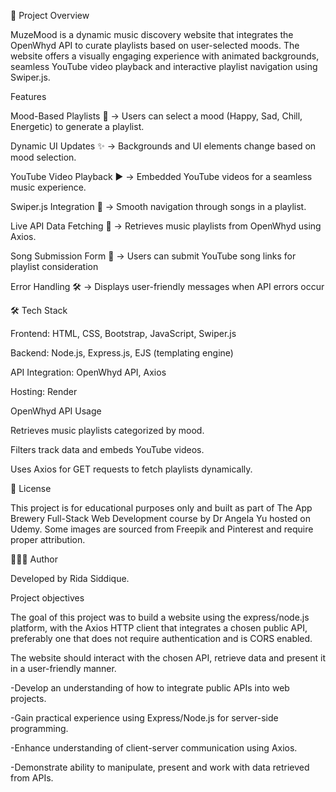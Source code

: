 📌 Project Overview

MuzeMood is a dynamic music discovery website that integrates the OpenWhyd API to curate playlists based on user-selected moods. 
The website offers a visually engaging experience with animated backgrounds, seamless YouTube video playback and interactive playlist navigation using Swiper.js.

Features

Mood-Based Playlists 🎼 → Users can select a mood (Happy, Sad, Chill, Energetic) to generate a playlist.

Dynamic UI Updates ✨ → Backgrounds and UI elements change based on mood selection.

YouTube Video Playback ▶️ → Embedded YouTube videos for a seamless music experience.

Swiper.js Integration 🔄 → Smooth navigation through songs in a playlist.

Live API Data Fetching 🔗 → Retrieves music playlists from OpenWhyd using Axios.

Song Submission Form 🎤 → Users can submit YouTube song links for playlist consideration

Error Handling 🛠 → Displays user-friendly messages when API errors occur

🛠 Tech Stack

Frontend: HTML, CSS, Bootstrap, JavaScript, Swiper.js

Backend: Node.js, Express.js, EJS (templating engine)

API Integration: OpenWhyd API, Axios

Hosting: Render

OpenWhyd API Usage

Retrieves music playlists categorized by mood.

Filters track data and embeds YouTube videos.

Uses Axios for GET requests to fetch playlists dynamically.

📜 License

This project is for educational purposes only and built as part of The App Brewery Full-Stack Web Development course by Dr Angela Yu hosted on Udemy. 
Some images are sourced from Freepik and Pinterest and require proper attribution.

👩🏽‍💻 Author

Developed by Rida Siddique.

Project objectives

The goal of this project was to build a website using the express/node.js platform, with the Axios HTTP client that integrates a chosen public API, preferably one that does not require authentication and is CORS enabled. 

The website should interact with the chosen API, retrieve data and present it in a user-friendly manner.

-Develop an understanding of how to integrate public APIs into web projects.

-Gain practical experience using Express/Node.js for server-side programming.

-Enhance understanding of client-server communication using Axios.

-Demonstrate ability to manipulate, present and work with data retrieved from APIs.
